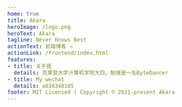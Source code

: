 ```yaml
---
home: true
title: Akara
heroImage: /logo.png
heroText: Akara
tagline: Never Knows Best
actionText: 前端博客 →
actionLink: /frontend/index.html
features:
- title: 关于我
  details: 克莱登大学计算机学院大四，勉强是一名ByteDancer
- title: My wechat
  details: a616348105
footer: MIT Licensed | Copyright © 2021-present Akara
---
```

